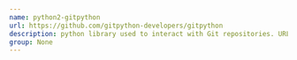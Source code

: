 ```yaml
---
name: python2-gitpython
url: https://github.com/gitpython-developers/gitpython
description: python library used to interact with Git repositories. URL : https://github.com/gitpython-developers/gitpython Groups : None
group: None
---
```

